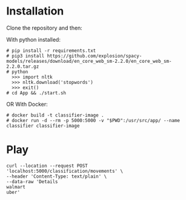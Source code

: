 # Installation

Clone the repository and then:

With python installed:
```
# pip install -r requirements.txt
# pip3 install https://github.com/explosion/spacy-models/releases/download/en_core_web_sm-2.2.0/en_core_web_sm-2.2.0.tar.gz
# python  
  >>> import nltk
  >>> nltk.download('stopwords')
  >>> exit()
# cd App && ./start.sh 
```

OR With Docker:
```
# docker build -t classifier-image .
# docker run -d --rm -p 5000:5000 -v "$PWD":/usr/src/app/ --name classifier classifier-image
```

# Play
```
curl --location --request POST 'localhost:5000/classification/movements' \
--header 'Content-Type: text/plain' \
--data-raw 'Details
walmart
uber'
```


